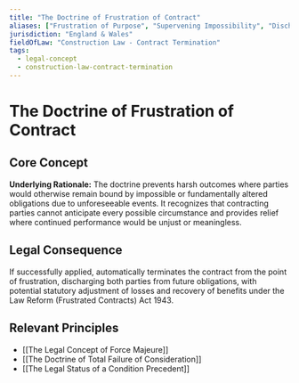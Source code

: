 ```yaml
---
title: "The Doctrine of Frustration of Contract"
aliases: ["Frustration of Purpose", "Supervening Impossibility", "Discharge by Frustration", "Taylor v Caldwell Doctrine"]
jurisdiction: "England & Wales"
fieldOfLaw: "Construction Law - Contract Termination"
tags:
  - legal-concept
  - construction-law-contract-termination
---
```


# The Doctrine of Frustration of Contract

## Core Concept

**Underlying Rationale:** The doctrine prevents harsh outcomes where parties would otherwise remain bound by impossible or fundamentally altered obligations due to unforeseeable events. It recognizes that contracting parties cannot anticipate every possible circumstance and provides relief where continued performance would be unjust or meaningless.

## Legal Consequence

If successfully applied, automatically terminates the contract from the point of frustration, discharging both parties from future obligations, with potential statutory adjustment of losses and recovery of benefits under the Law Reform (Frustrated Contracts) Act 1943.

## Relevant Principles

* [[The Legal Concept of Force Majeure]]
* [[The Doctrine of Total Failure of Consideration]]
* [[The Legal Status of a Condition Precedent]]

